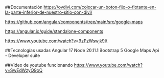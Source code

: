 ##Documentación
  https://ovdivi.com/colocar-un-boton-fijo-o-flotante-en-la-parte-inferior-de-nuestro-sitio-con-divi/
  
  https://github.com/angular/components/tree/main/src/google-maps
  
  https://angular.io/guide/standalone-components
  
  https://www.youtube.com/watch?v=9zPzWswjk9I\

##Tecnologías usadas
    Angular 17
    Node 20.11.1
    Bootstrap 5
    Google Maps Api -  Developer suite

##Video de youtube funcionando
    https://www.youtube.com/watch?v=SwEdWzyQ9oQ

